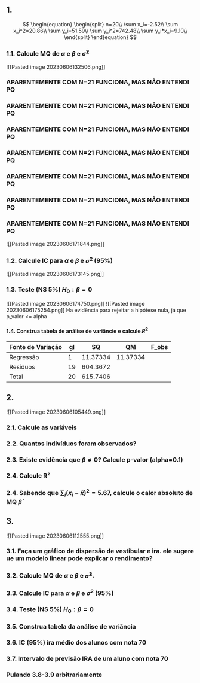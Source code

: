 ## 1. 
$$
\begin{equation}
\begin{split}
n=20\\
\sum x_i=-2.52\\
\sum x_i^2=20.86\\
\sum y_i=51.59\\
\sum y_i^2=742.48\\
\sum y_i*x_i=9.10\\
\end{split}
\end{equation}
$$
### 1.1. Calcule MQ de $\alpha$ e $\beta$ e $\hat\sigma^2$
![[Pasted image 20230606132506.png]]
### **APARENTEMENTE COM N=21 FUNCIONA, MAS NÃO ENTENDI PQ**
### **APARENTEMENTE COM N=21 FUNCIONA, MAS NÃO ENTENDI PQ**
### **APARENTEMENTE COM N=21 FUNCIONA, MAS NÃO ENTENDI PQ**
### **APARENTEMENTE COM N=21 FUNCIONA, MAS NÃO ENTENDI PQ**
### **APARENTEMENTE COM N=21 FUNCIONA, MAS NÃO ENTENDI PQ**
### **APARENTEMENTE COM N=21 FUNCIONA, MAS NÃO ENTENDI PQ**
### **APARENTEMENTE COM N=21 FUNCIONA, MAS NÃO ENTENDI PQ**
![[Pasted image 20230606171844.png]]

### 1.2. Calcule IC para $\alpha$ e $\beta$ e $\sigma^2$ (95%)
![[Pasted image 20230606173145.png]]

### 1.3. Teste (NS 5%) $H_0: \beta=0$
![[Pasted image 20230606174750.png]]
![[Pasted image 20230606175254.png]]
Ha evidência para rejeitar a hipótese nula, já que p_valor <= alpha

#### 1.4. Construa tabela de análise de variâncie e calcule $R^2$

| Fonte de Variação | gl  | SQ       | QM       | F_obs |
| ----------------- | --- | -------- | -------- | ----- |
| Regressão         | 1   | 11.37334 | 11.37334 |       |
| Resíduos          | 19  | 604.3672 |          |       |
| Total             | 20  | 615.7406 |          |       |

## 2.
![[Pasted image 20230606105449.png]]
### 2.1. Calcule as variáveis

### 2.2. Quantos indivíduos foram observados?

### 2.3. Existe evidência que $\beta \ne 0$? Calcule p-valor (alpha=0.1)

### 2.4. Calcule R²
### 2.4. Sabendo que $\sum_i(x_i-\bar{x})^2=5.67$, calcule o calor absoluto de MQ $\hat\beta$ 

## 3.
![[Pasted image 20230606112555.png]]

### 3.1. Faça um gráfico de dispersão de vestibular e ira. ele sugere ue um modelo linear pode explicar o rendimento?

### 3.2. Calcule MQ de $\alpha$ e $\beta$ e $\hat\sigma^2$.
### 3.3. Calcule IC para $\alpha$ e $\beta$ e $\sigma^2$ (95%)
### 3.4. Teste (NS 5%) $H_0: \beta=0$
### 3.5. Construa tabela da análise de variância
### 3.6. IC (95%) ira médio dos alunos com nota 70
### 3.7. Intervalo de previsão IRA de um aluno com nota 70
### Pulando 3.8-3.9 arbitrariamente

